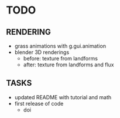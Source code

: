 # TODO

## RENDERING
* grass animations with g.gui.animation
* blender 3D renderings
  * before: texture from landforms
  * after: texture from landforms and flux

## TASKS
* updated README with tutorial and math
* first release of code
    * doi
